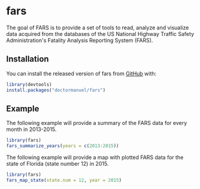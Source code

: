 
# fars

<!-- badges: start -->
<!-- badges: end -->

The goal of FARS is to provide a set of tools to read, analyze and visualize
data acquired from the databases of the US National Highway Traffic Safety
Administration's Fatality Analysis Reporting System (FARS).

## Installation

You can install the released version of fars from [GitHub](https://github.com/doctormanuel/fars) with:

``` r
library(devtools)
install.packages("doctormanuel/fars")
```

## Example

The following example will provide a summary of the FARS data for every month
in 2013-2015.

``` r
library(fars)
fars_summarize_years(years = c(2013:2015))
```

The following example will provide a map with plotted FARS data for the state of
Florida (state number 12) in 2015.

``` r
library(fars)
fars_map_state(state.num = 12, year = 2015)
```
